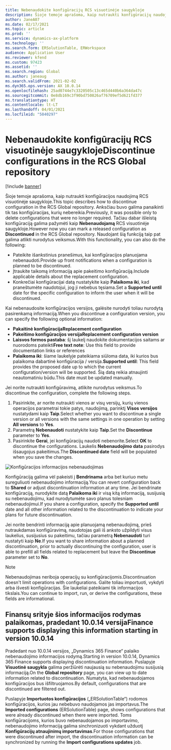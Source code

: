 ```yaml
---
title: Nebenaudokite konfigūracijų RCS visuotinėje saugykloje
description: Šioje temoje aprašoma, kaip nutraukti konfigūracijų naudojimą RCS visuotinėje saugykloje.
author: JaneA07
ms.date: 02/17/2021
ms.topic: article
ms.prod: ''
ms.service: dynamics-ax-platform
ms.technology: ''
ms.search.form: ERSolutionTable, ERWorkspace
audience: Application User
ms.reviewer: kfend
ms.custom: 97423
ms.assetid: ''
ms.search.region: Global
ms.author: janeaug
ms.search.validFrom: 2021-02-02
ms.dyn365.ops.version: AX 10.0.14
ms.openlocfilehash: 25ad0744e7c3320505c13c465d440b6a364da47c
ms.sourcegitcommit: 0e8db169c3f90bd750826af76709ef5d621fd377
ms.translationtype: HT
ms.contentlocale: lt-LT
ms.lasthandoff: 04/01/2021
ms.locfileid: "5840297"
---
```

# <a name="discontinue-configurations-in-the-rcs-global-repository"></a><span data-ttu-id="ee2c2-103">Nebenaudokite konfigūracijų RCS visuotinėje saugykloje</span><span class="sxs-lookup"><span data-stu-id="ee2c2-103">Discontinue configurations in the RCS Global repository</span></span>

[!include [banner](../includes/banner.md)]

<span data-ttu-id="ee2c2-104">Šioje temoje aprašoma, kaip nutraukti konfigūracijos naudojimą RCS visuotinėje saugykloje.</span><span class="sxs-lookup"><span data-stu-id="ee2c2-104">This topic describes how to discontinue configuration in the RCS Global repository.</span></span> <span data-ttu-id="ee2c2-105">Anksčiau buvo galima panaikinti tik tas konfigūracijas, kurių nebereikia.</span><span class="sxs-lookup"><span data-stu-id="ee2c2-105">Previously, it was possible only to delete configurations that were no longer required.</span></span> <span data-ttu-id="ee2c2-106">Tačiau dabar išleistą konfigūraciją galima pažymėti kaip **Nebenaudojamą** RCS visuotinėje saugykloje.</span><span class="sxs-lookup"><span data-stu-id="ee2c2-106">However now you can mark a released configuration as **Discontinued** in the RCS Global repository.</span></span> <span data-ttu-id="ee2c2-107">Naudojant šią funkciją taip pat galima atlikti nurodytus veiksmus.</span><span class="sxs-lookup"><span data-stu-id="ee2c2-107">With this functionality, you can also do the following:</span></span> 
 
 - <span data-ttu-id="ee2c2-108">Pateikite išankstinius pranešimus, kai konfigūracijos planuojama nebenaudoti.</span><span class="sxs-lookup"><span data-stu-id="ee2c2-108">Provide up front notifications when a configuration is planned to be discontinued.</span></span>
 - <span data-ttu-id="ee2c2-109">Įtraukite taikomą informaciją apie pakeitimo konfigūraciją.</span><span class="sxs-lookup"><span data-stu-id="ee2c2-109">Include applicable details about the replacement configuration.</span></span>
 - <span data-ttu-id="ee2c2-110">Konkrečiai konfigūracijai datą nustatykite kaip **Palaikoma iki**, kad praneštumėte naudotojui, jog ji nebebus tęsiama.</span><span class="sxs-lookup"><span data-stu-id="ee2c2-110">Set a **Supported until** date for the specific configuration to inform the user when it will be discontinued.</span></span>

<span data-ttu-id="ee2c2-111">Kai nebenaudosite konfigūracijos versijos, galėsite nurodyti toliau nurodytą pasirenkamą informaciją.</span><span class="sxs-lookup"><span data-stu-id="ee2c2-111">When you discontinue a configuration version, you can specify the following optional information:</span></span>

  - <span data-ttu-id="ee2c2-112">**Pakaitinė konfigūracija**</span><span class="sxs-lookup"><span data-stu-id="ee2c2-112">**Replacement configuration**</span></span>
  - <span data-ttu-id="ee2c2-113">**Pakeitimo konfigūracijos versija**</span><span class="sxs-lookup"><span data-stu-id="ee2c2-113">**Replacement configuration version**</span></span>
  - <span data-ttu-id="ee2c2-114">**Laisvos formos pastaba**: šį laukelį naudokite dokumentacijos saitams ar nuorodoms pateikti</span><span class="sxs-lookup"><span data-stu-id="ee2c2-114">**Free text note**: Use this field to provide documentation links or references</span></span>
  - <span data-ttu-id="ee2c2-115">**Palaikoma iki**: šiame laukelyje pateikiama siūloma data, iki kurios bus palaikoma dabartinė konfigūracija / versija.</span><span class="sxs-lookup"><span data-stu-id="ee2c2-115">**Supported until**: This field provides the proposed date up to which the current configuration/version will be supported.</span></span> <span data-ttu-id="ee2c2-116">Šią datą reikia atnaujinti neautomatiniu būdu.</span><span class="sxs-lookup"><span data-stu-id="ee2c2-116">This date must be updated manually.</span></span>
  
<span data-ttu-id="ee2c2-117">Jei norite nutraukti konfigūravimą, atlikite nurodytus veiksmus.</span><span class="sxs-lookup"><span data-stu-id="ee2c2-117">To discontinue the configuration, complete the following steps.</span></span> 

1. <span data-ttu-id="ee2c2-118">Pasirinkite, ar norite nutraukti vienos ar visų versijų, kurių vienos operacijos parametrai tokie patys, naudojimą, parinktį **Visos versijos** nustatydami kaip **Taip**.</span><span class="sxs-lookup"><span data-stu-id="ee2c2-118">Select whether you want to discontinue a single version or all versions with the same settings in one operation by setting **All versions** to **Yes**.</span></span> 
2. <span data-ttu-id="ee2c2-119">Parametrą **Nebenaudoti** nustatykite kaip **Taip**.</span><span class="sxs-lookup"><span data-stu-id="ee2c2-119">Set the **Discontinue** parameter to **Yes**.</span></span>
3. <span data-ttu-id="ee2c2-120">Pasirinkite **Gerai**, jei konfigūracijų naudoti nebenorite.</span><span class="sxs-lookup"><span data-stu-id="ee2c2-120">Select **OK** to discontinue the configurations.</span></span> <span data-ttu-id="ee2c2-121">Laukelis **Nebenaudojimo data** pasirodys išsaugojus pakeitimus.</span><span class="sxs-lookup"><span data-stu-id="ee2c2-121">The **Discontinued date** field will be populated when you save the changes.</span></span>

![Konfigūracijos informacijos nebenaudojimas](media/Discontinue-details-2.png)
  
<span data-ttu-id="ee2c2-123">Konfigūraciją galima vėl pakeisti į **Bendrinama** arba bet kuriuo metu sureguliuoti nebenaudojimo informaciją.</span><span class="sxs-lookup"><span data-stu-id="ee2c2-123">You can revert configuration back to **Shared** or adjust discontinuation information at any time.</span></span> <span data-ttu-id="ee2c2-124">Jei bendrinate konfigūraciją, nurodykite datą **Palaikoma iki** ir visą kitą informaciją, susijusią su nebenaudojimu, kad nurodytumėte savo planus tolesniam nebenaudojimui.</span><span class="sxs-lookup"><span data-stu-id="ee2c2-124">If you share a configuration, specify the **Supported until** date and all other information related to the discontinuation to indicate your plans for future discontinuation.</span></span>

<span data-ttu-id="ee2c2-125">Jei norite bendrinti informaciją apie planuojamą nebenaudojimą, prieš nutraukdamas konfigūravimą, naudotojas gali iš anksto užpildyti visus laukelius, susijusius su pakeitimu, tačiau parametrą **Nebenaudoti** turi nustatyti kaip **Ne**.</span><span class="sxs-lookup"><span data-stu-id="ee2c2-125">If you want to share information about a planned discontinuation, prior to actually discontinuing the configuration, user is able to prefill all fields related to replacement but leave the **Discontinue** parameter set to **No**.</span></span>

> [!NOTE]
> <span data-ttu-id="ee2c2-126">Nebenaudojimas neriboja operacijų su konfigūracijomis.</span><span class="sxs-lookup"><span data-stu-id="ee2c2-126">Discontinuation doesn't limit operations with configurations.</span></span> <span data-ttu-id="ee2c2-127">Galite toliau importuoti, vykdyti arba išvesti konfigūracijas. Šie laukeliai pateikiami tik informacijos tikslais.</span><span class="sxs-lookup"><span data-stu-id="ee2c2-127">You can continue to import, run, or derive the configurations, these fields are informational.</span></span>

## <a name="finance-supports-displaying-this-information-starting-in-version-10014"></a><span data-ttu-id="ee2c2-128">Finansų srityje šios informacijos rodymas palaikomas, pradedant 10.0.14 versija</span><span class="sxs-lookup"><span data-stu-id="ee2c2-128">Finance supports displaying this information starting in version 10.0.14</span></span>

<span data-ttu-id="ee2c2-129">Pradedant nuo 10.0.14 versijos, „Dynamics 365 Finance“ palaiko nebenaudojimo informacijos rodymą.</span><span class="sxs-lookup"><span data-stu-id="ee2c2-129">Starting in version 10.0.14, Dynamics 365 Finance supports displaying discontinuation information.</span></span> <span data-ttu-id="ee2c2-130">Puslapyje **Visuotinė saugykla** galima peržiūrėti naujausią su nebenaudojimu susijusią informaciją.</span><span class="sxs-lookup"><span data-stu-id="ee2c2-130">On the **Global repository** page, you can view up to date information related to discontinuation.</span></span> <span data-ttu-id="ee2c2-131">Numatyta, kad nebenaudojamos konfigūracijos bus išfiltruojamos.</span><span class="sxs-lookup"><span data-stu-id="ee2c2-131">By default, configurations that are discontinued are filtered out.</span></span>
  
<span data-ttu-id="ee2c2-132">Puslapyje **Importuotos konfigūracijos** („ERSolutionTable“) rodomos konfigūracijos, kurios jau nebebuvo naudojamos jas importavus.</span><span class="sxs-lookup"><span data-stu-id="ee2c2-132">The **Imported configurations** (ERSolutionTable) page, shows configurations that were already discontinued when there were imported.</span></span> <span data-ttu-id="ee2c2-133">Toms konfigūracijoms, kurios buvo nebenaudojamos po importavimo, nebenaudojimo informaciją galima sinchronizuoti vykdant užduotį **Konfigūracijų atnaujinimų importavimas**.</span><span class="sxs-lookup"><span data-stu-id="ee2c2-133">For those configurations that were discontinued after import, the discontinuation information can be synchronized by running the **Import configurations updates** job.</span></span>


